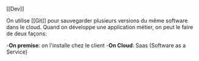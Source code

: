 [[Dev]]

On utilise [[Git]] pour sauvegarder plusieurs versions du même software dans le cloud. Quand on développe une application métier, on peut le faire de deux façons:

-**On premise**:  on l'installe chez le client
-**On Cloud**: Saas (Software as a Service)

